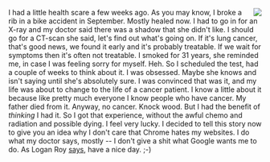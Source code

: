 <img src="http://scripting.com/images/2019/12/03/doctor.png" border="0" align="right">I had a little health scare a few weeks ago. As you may know, I broke a rib in a bike accident in September. Mostly healed now. I had to go in for an X-ray and my doctor said there was a shadow that she didn't like. I should go for a CT-scan she said, let's find out what's going on. If it's lung cancer, that's good news, we found it early and it's probably treatable. If we wait for symptoms then it's often not treatable. I smoked for 31 years, she reminded me, in case I was feeling sorry for myself. Heh. So I scheduled the test, had a couple of weeks to think about it. I was obsessed. Maybe she knows and isn't saying until she's absolutely sure. I was convinced that was it, and my life was about to change to the life of a cancer patient. I know a little about it because like pretty much everyone I know people who have cancer. My father died from it. Anyway, no cancer. Knock wood. But I had the benefit of <i>thinking</i> I had it. So I got that experience, without the awful chemo and radiation and possible dying. I feel very lucky. I decided to tell this story now to give you an idea why I don't care that Chrome hates my websites. I do what my doctor says, mostly -- I don't give a shit what Google wants me to do. As Logan Roy <a href="https://uproxx.com/tv/succession-hbo-f-ck-off-breakdown/">says</a>, have a nice day. ;-)
